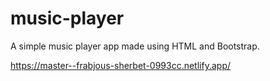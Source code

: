 # music-player

A simple music player app made using HTML and Bootstrap.

https://master--frabjous-sherbet-0993cc.netlify.app/
